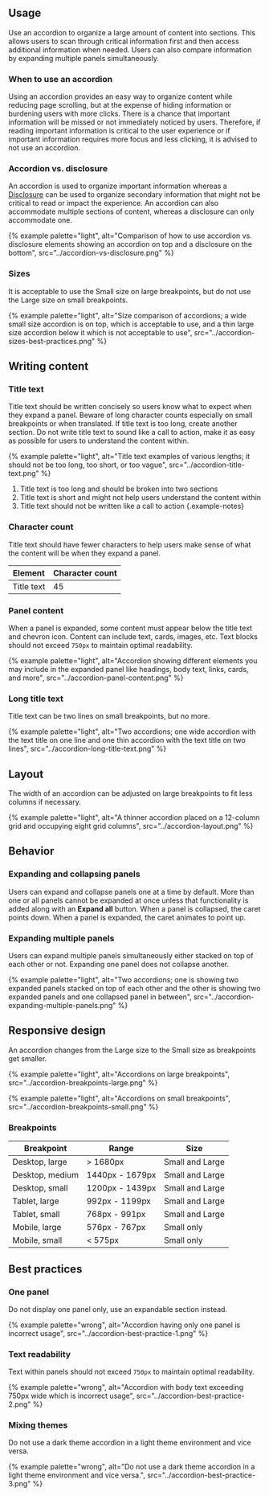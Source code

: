 ## Usage 
Use an accordion to organize a large amount of content into sections. This allows users to scan through critical information first and then access additional information when needed. Users can also compare information by expanding multiple panels simultaneously.
### When to use an accordion 
Using an accordion provides an easy way to organize content while reducing page scrolling, but at the expense of hiding information or burdening users with more clicks. There is a chance that important information will be missed or not immediately noticed by users. Therefore, if reading important information is critical to the user experience or if important information requires more focus and less clicking, it is advised to not use an accordion.
### Accordion vs. disclosure 
An accordion is used to organize important information whereas a [Disclosure](/patterns/dislosure) can be used to organize secondary information that might not be critical to read or impact the experience. An accordion can also accommodate multiple sections of content, whereas a disclosure can only accommodate one.

{% example palette="light",
          alt="Comparison of how to use accordion vs. disclosure elements showing an accordion on top and a disclosure on the bottom",
          src="../accordion-vs-disclosure.png" %}

### Sizes 
It is acceptable to use the Small size on large breakpoints, but do not use the Large size on small breakpoints.

{% example palette="light",
          alt="Size comparison of accordions; a wide small size accordion is on top, which is acceptable to use, and a thin large size accordion below it which is not acceptable to use",
          src="../accordion-sizes-best-practices.png" %}

## Writing content 
### Title text 
Title text should be written concisely so users know what to expect when they expand a panel. Beware of long character counts especially on small breakpoints or when translated. If title text is too long, create another section. Do not write title text to sound like a call to action, make it as easy as possible for users to understand the content within.

{% example palette="light",
          alt="Title text examples of various lengths; it should not be too long, too short, or too vague",
          src="../accordion-title-text.png" %}

1) Title text is too long and should be broken into two sections
2) Title text is short and might not help users understand the content within
3) Title text should not be written like a call to action
   {.example-notes}

### Character count 
Title text should have fewer characters to help users make sense of what the content will be when they expand a panel.

| Element | Character count |
| ------- | ------- |
| Title text | 45 |

### Panel content 
When a panel is expanded, some content must appear below the title text and chevron icon. Content can include text, cards, images, etc. Text blocks should not exceed `750px` to maintain optimal readability.

{% example palette="light",
          alt="Accordion showing different elements you may include in the expanded panel like headings, body text, links, cards, and more",
          src="../accordion-panel-content.png" %}

### Long title text 
Title text can be two lines on small breakpoints, but no more.

{% example palette="light",
          alt="Two accordions; one wide accordion with the text title on one line and one thin accordion with the text title on two lines",
          src="../accordion-long-title-text.png" %}

## Layout 
The width of an accordion can be adjusted on large breakpoints to fit less columns if necessary.

{% example palette="light",
          alt="A thinner accordion placed on a 12-column grid and occupying eight grid columns",
          src="../accordion-layout.png" %}

## Behavior

### Expanding and collapsing panels 
Users can expand and collapse panels one at a time by default. More than one or all panels cannot be expanded at once unless that functionality is added along with an **Expand all** button. When a panel is collapsed, the caret points down. When a panel is expanded, the caret animates to point up.

### Expanding multiple panels 
Users can expand multiple panels simultaneously either stacked on top of each other or not. Expanding one panel does not collapse another.

{% example palette="light",
          alt="Two accordions; one is showing two expanded panels stacked on top of each other and the other is showing two expanded panels and one collapsed panel in between",
          src="../accordion-expanding-multiple-panels.png" %}

## Responsive design 
An accordion changes from the Large size to the Small size as breakpoints get smaller.

{% example palette="light",
          alt="Accordions on large breakpoints",
          src="../accordion-breakpoints-large.png" %}

{% example palette="light",
          alt="Accordions on small breakpoints",
          src="../accordion-breakpoints-small.png" %}

### Breakpoints

| Breakpoint      | Range           | Size            |
| --------------- | --------------- | --------------- |
| Desktop, large  | > 1680px        | Small and Large |
| Desktop, medium | 1440px - 1679px | Small and Large |
| Desktop, small  | 1200px - 1439px | Small and Large |
| Tablet, large   | 992px - 1199px  | Small and Large |
| Tablet, small   | 768px - 991px   | Small and Large |
| Mobile, large   | 576px - 767px   | Small only      |
| Mobile, small   | < 575px         | Small only      |

## Best practices 
### One panel 
Do not display one panel only, use an expandable section instead.

{% example palette="wrong",
          alt="Accordion having only one panel is incorrect usage",
          src="../accordion-best-practice-1.png" %}


### Text readability 
Text within panels should not exceed `750px` to maintain optimal readability.

{% example palette="wrong",
          alt="Accordion with body text exceeding 750px wide which is incorrect usage",
          src="../accordion-best-practice-2.png" %}


### Mixing themes 
Do not use a dark theme accordion in a light theme environment and vice versa.

{% example palette="wrong",
          alt="Do not use a dark theme accordion in a light theme environment and vice versa.",
          src="../accordion-best-practice-3.png" %}